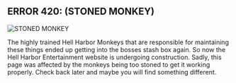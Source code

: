 ## ERROR 420: (STONED MONKEY) 
![STONED MONKEY](https://cdn.discordapp.com/attachments/1022323379535085628/1159745798804869120/image.png?ex=65322471&is=651faf71&hm=93695f1d2a3bafebf4abc520449b0c7cae7aad00c47e35d3ed7825282f142325&)

The highly trained Hell Harbor Monkeys that are responsible for maintaining these things ended up getting into the bosses stash box again. So now the Hell Harbor Entertainment website is undergoing construction. Sadly, this page was affected by the monkeys being too stoned to get it working properly. Check back later and maybe you will find something different. 